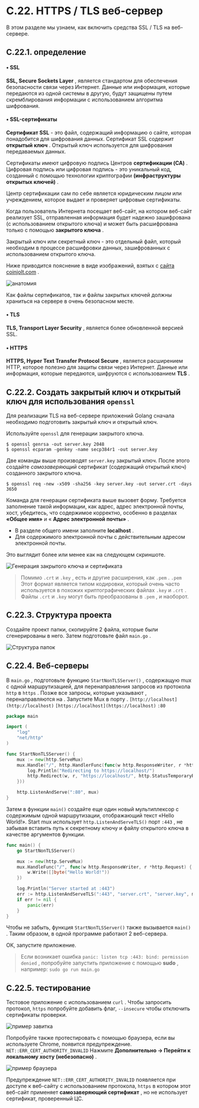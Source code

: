 # С.22. HTTPS / TLS веб\-сервер

В этом разделе мы узнаем, как включить средства SSL / TLS на веб\-сервере.

## C.22.1. определение

#### • SSL

**SSL, Secure Sockets Layer** , является стандартом для обеспечения безопасности связи через Интернет. Данные или информация, которые передаются из одной системы в другую, будут защищены путем скремблирования информации с использованием алгоритма шифрования.

#### • SSL\-сертификаты

**Сертификат SSL** \- это файл, содержащий информацию о сайте, которая понадобится для шифрования данных. Сертификат SSL содержит **открытый ключ** . Открытый ключ используется для шифрования передаваемых данных.

Сертификаты имеют цифровую подпись Центров **сертификации (CA)** . Цифровая подпись или цифровая подпись \- это уникальный код, созданный с помощью технологии криптографии **(инфраструктуры открытых ключей)** .

Центр сертификации сам по себе является юридическим лицом или учреждением, которое выдает и проверяет цифровые сертификаты.

Когда пользователь Интернета посещает веб\-сайт, на котором веб\-сайт реализует SSL, отправленная информация будет надежно зашифрована (с использованием открытого ключа) и может быть расшифрована только с помощью **закрытого ключа** .

Закрытый ключ или секретный ключ \- это отдельный файл, который необходим в процессе расшифровки данных, зашифрованных с использованием открытого ключа.

Ниже приводится пояснение в виде изображений, взятых с [сайта coinjolt.com](https://coinjolt.com/what-is-a-public-and-private-key/) .

![анатомия](https://dasarpemrogramangolang.novalagung.com/images/C.22_1_public_and_private_key.png)

Как файлы сертификатов, так и файлы закрытых ключей должны храниться на сервере в очень безопасном месте.

#### • TLS

**TLS, Transport Layer Security** , является более обновленной версией SSL.

#### • HTTPS

**HTTPS, Hyper Text Transfer Protocol Secure** , является расширением HTTP, которое полезно для защиты связи через Интернет. Данные или информация, которые передаются, шифруются с использованием **TLS** .

## C.22.2. Создать закрытый ключ и открытый ключ для использования `openssl`

Для реализации TLS на веб\-сервере приложений Golang сначала необходимо подготовить закрытый ключ и открытый ключ.

Используйте `openssl` для генерации закрытого ключа.

```
$ openssl genrsa -out server.key 2048
$ openssl ecparam -genkey -name secp384r1 -out server.key

```

Две команды выше производят `server.key` закрытый ключ. После этого создайте *самозаверяющий* сертификат (содержащий открытый ключ) созданного закрытого ключа.

```
$ openssl req -new -x509 -sha256 -key server.key -out server.crt -days 3650

```

Команда для генерации сертификата выше вызовет форму. Требуется заполнение такой информации, как адрес, адрес электронной почты, хост, убедитесь, что содержимое корректно, особенно в разделах **«Общее имя»** и « **Адрес электронной почты»** .

*   В разделе общего имени заполните **localhost** .
*   Для содержимого электронной почты с действительным адресом электронной почты.

Это выглядит более или менее как на следующем скриншоте.

![Генерация закрытого ключа и сертификата](https://dasarpemrogramangolang.novalagung.com/images/C.22_1.1_public_and_private_key.png)

> Помимо `.crt` и `.key` , есть и другие расширения, как `.pem` . `.pem` Этот формат является типом кодировки, который очень часто используется в похожих криптографических файлах `.key` и `.crt` . Файлы `.crt` и `.key` могут быть преобразованы в `.pem` , и наоборот.

## C.22.3. Структура проекта

Создайте проект папки, скопируйте 2 файла, которые были сгенерированы в него. Затем подготовьте файл `main.go` .

![Структура папок](https://dasarpemrogramangolang.novalagung.com/images/C.22_2_structure.png)

## C.22.4. Веб\-серверы

В `main.go` , подготовьте функцию `StartNonTLSServer()` , содержащую mux с одной маршрутизацией, для перенаправления запросов из протокола `http` в `https` . Позже все запросы, которые указывают , перенаправляются на . Запустите Mux в порту . `[http://localhost](http://localhost)` `[https://localhost](https://localhost)` `:80`

```go
package main

import (
    "log"
    "net/http"
)

func StartNonTLSServer() {
    mux := new(http.ServeMux)
    mux.Handle("/", http.HandlerFunc(func(w http.ResponseWriter, r *http.Request) {
        log.Println("Redirecting to https://localhost/")
        http.Redirect(w, r, "https://localhost/", http.StatusTemporaryRedirect)
    }))

    http.ListenAndServe(":80", mux)
}

```

Затем в функции `main()` создайте еще один новый мультиплексор с содержимым одной маршрутизации, отображающий текст «Hello World!». Start mux использует `http.ListenAndServeTLS()` порт `:443` , не забывая вставить путь к секретному ключу и файлу открытого ключа в качестве аргументов функции.

```go
func main() {
    go StartNonTLSServer()

    mux := new(http.ServeMux)
    mux.HandleFunc("/", func(w http.ResponseWriter, r *http.Request) {
        w.Write([]byte("Hello World!"))
    })

    log.Println("Server started at :443")
    err := http.ListenAndServeTLS(":443", "server.crt", "server.key", mux)
    if err != nil {
        panic(err)
    }
}

```

Чтобы не забыть, функция `StartNonTLSServer()` также вызывается `main()` . Таким образом, в одной программе работают 2 веб\-сервера.

ОК, запустите приложение.

> Если возникает ошибка `panic: listen tcp :443: bind: permission denied` , попробуйте запустить приложение с помощью **sudo** , например: `sudo go run main.go`

## C.22.5. тестирование

Тестовое приложение с использованием `curl` . Чтобы запросить протокол, `https` попробуйте добавить флаг, `--insecure` чтобы отключить сертификаты проверки.

![пример завитка](https://dasarpemrogramangolang.novalagung.com/images/C.22_3_curl_example.png)

Попробуйте также протестировать с помощью браузера, если вы используете Chrome, появится предупреждение. `NET::ERR_CERT_AUTHORITY_INVALID` Нажмите **Дополнительно → Перейти к локальному хосту (небезопасно)** .

![пример браузера](https://dasarpemrogramangolang.novalagung.com/images/C.22_4_browser_example.png)

Предупреждение `NET::ERR_CERT_AUTHORITY_INVALID` появляется при доступе к веб\-сайту с использованием протокола, `https` в котором этот веб\-сайт применяет **самозаверяющий сертификат** , но не использует сертификат, проверенный ЦС.
